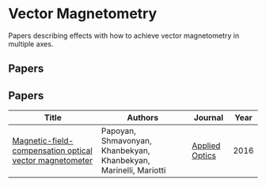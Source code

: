 # Vector Magnetometry

Papers describing effects with how to achieve vector magnetometry in multiple axes.

## Papers

<!-- PAPERS_TABLE_START -->
## Papers

| Title | Authors | Journal | Year |
|-------|---------|---------|------|
| [Magnetic-field-compensation optical vector magnetometer](Magnetic-field-compensation%20optical%20vector%20magnetometer.pdf) | Papoyan, Shmavonyan, Khanbekyan, Khanbekyan, Marinelli, Mariotti | [Applied Optics](http://dx.doi.org/10.1364/ao.55.000892) | 2016 |

<!-- PAPERS_TABLE_END -->

